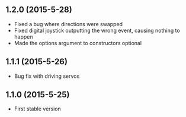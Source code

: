 ## 1.2.0 (2015-5-28)

- Fixed a bug where directions were swapped
- Fixed digital joystick outputting the wrong event, causing nothing to happen
- Made the options argument to constructors optional

## 1.1.1 (2015-5-26)

- Bug fix with driving servos

## 1.1.0 (2015-5-25)

- First stable version
